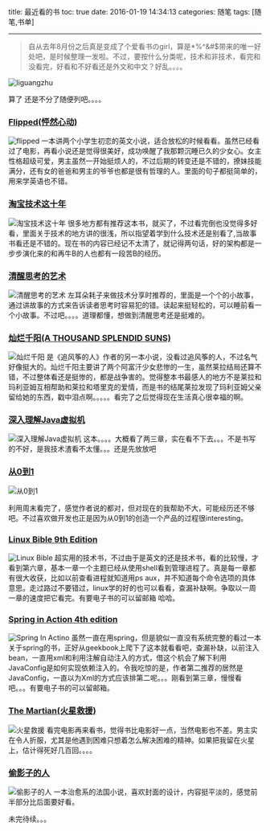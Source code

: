 title: 最近看的书
toc: true
date: 2016-01-19 14:34:13
categories: 随笔
tags: [随笔,书单]

---
> 自从去年8月份之后真是变成了个爱看书のgirl，算是*%^&#$带来的唯一好处吧，是时候整理一发啦。不过，要按什么分类呢，技术和非技术，看完和没看完，好看和不好看还是外文和中文？好乱。。。。

![liguangzhu](/images/liguangzhu2.gif)

算了 还是不分了随便列吧。。。。
<!-- more -->

### [Flipped(怦然心动)](http://www.amazon.cn/Flipped-Van-Draanen-Wendelin/dp/0375825444/ref=sr_1_1?ie=UTF8&qid=1453186195&sr=8-1&keywords=flipped)
![flipped](/images/flipped.png)
一本讲两个小学生初恋的英文小说，适合放松的时候看看。虽然已经看过了电影，再看小说还是觉得很美好，成功唤醒了我那颗沉睡已久的少女心。女主性格超级可爱，男主虽然一开始挺烦人的，不过后期的转变还是不错的，撩妹技能满分，还有女的爸爸和男主的爷爷也都是很有哲理的人。里面的句子都挺简单的，用来学英语也不错。

### [淘宝技术这十年](http://www.amazon.cn/%E6%B7%98%E5%AE%9D%E6%8A%80%E6%9C%AF%E8%BF%99%E5%8D%81%E5%B9%B4-%E5%AD%90%E6%9F%B3/dp/B00CK2H13K/ref=cm_cr_pr_product_top?ie=UTF8)
![淘宝技术这十年](/images/taobao.png)
很多地方都有推荐这本书，就买了，不过看完倒也没觉得多好看，里面关于技术的地方讲的很浅，所以指望着学到什么技术还是别看了,当故事书看还是不错的。现在书的内容已经记不太清了，就记得两句话，好的架构都是一步步演化来的和再牛B的人也都有一段苦B的经历。

### [清醒思考的艺术](http://www.amazon.cn/%E6%B8%85%E9%86%92%E6%80%9D%E8%80%83%E7%9A%84%E8%89%BA%E6%9C%AF-Rolf-Dobelli-PhD/dp/B00CFEYLU4/ref=sr_1_1?ie=UTF8&qid=1453188150&sr=8-1&keywords=%E6%B8%85%E9%86%92%E6%80%9D%E8%80%83%E7%9A%84%E8%89%BA%E6%9C%AF)
![清醒思考的艺术](/images/sikao.png)
左耳朵耗子来做技术分享时推荐的，里面是一个个的小故事，通过讲故事的方式来告诉读者思考时容易犯的错。读起来挺轻松的，可以睡前看一个小故事。不过吧。。。。道理都懂，想做到清醒思考还是挺难的。

### [灿烂千阳(A THOUSAND SPLENDID SUNS)](http://www.amazon.cn/%E7%81%BF%E7%83%82%E5%8D%83%E9%98%B3-%E5%8D%A1%E5%8B%92%E5%BE%B7%E2%80%A2%E8%83%A1%E8%B5%9B%E5%B0%BC/dp/B0011C1E0G/ref=sr_1_1?s=books&ie=UTF8&qid=1453189059&sr=1-1&keywords=%E7%81%BF%E7%83%82%E5%8D%83%E9%98%B3)
![灿烂千阳](/images/canlan.png)
是《追风筝的人》作者的另一本小说，没看过追风筝的人，不过名气好像挺大的。灿烂千阳主要讲了两个阿富汗少女悲惨的一生，虽然莱拉结局还算不错，不过整体看还是挺惨的，都是战争害的。觉得整本书最感人的地方不是莱拉和玛利亚姆互相帮助和莱拉和塔里克的爱情，而是书的结尾莱拉发现了玛利亚姆父亲留给她的东西，戳中泪点啊。。。。。看完了之后觉得现在生活真心很幸福的啊。

### [深入理解Java虚拟机](http://www.amazon.cn/%E6%B7%B1%E5%85%A5%E7%90%86%E8%A7%A3Java%E8%99%9A%E6%8B%9F%E6%9C%BA-JVM%E9%AB%98%E7%BA%A7%E7%89%B9%E6%80%A7%E4%B8%8E%E6%9C%80%E4%BD%B3%E5%AE%9E%E8%B7%B5-%E5%91%A8%E5%BF%97%E6%98%8E/dp/B00D2ID4PK/ref=sr_1_1?ie=UTF8&qid=1453191565&sr=8-1&keywords=%E6%B7%B1%E5%85%A5%E7%90%86%E8%A7%A3Java%E8%99%9A%E6%8B%9F%E6%9C%BA%EF%BC%88%E7%AC%AC2%E7%89%88)

![深入理解Java虚拟机](/images/jvm.png)
这本。。。。大概看了两三章，实在看不下去。。。不是书写的不好，是我技术渣看不太懂。。。还是先放放吧

### [从0到1](http://www.amazon.cn/%E4%BB%8E0%E5%88%B01-%E5%BC%80%E5%90%AF%E5%95%86%E4%B8%9A%E4%B8%8E%E6%9C%AA%E6%9D%A5%E7%9A%84%E7%A7%98%E5%AF%86-%E5%BD%BC%E5%BE%97%C2%B7%E8%92%82%E5%B0%94/dp/B00RWP6BOU/ref=sr_1_1?ie=UTF8&qid=1453192094&sr=8-1&keywords=%E4%BB%8E0%E5%88%B01)

![从0到1](/images/from0to1.png)

利用周末看完了，感觉作者说的都对，但对现在的我帮助不大，可能经历还不够吧。不过喜欢做开发也正是因为从0到1的创造一个产品的过程很interesting。

### [Linux Bible 9th Edition](http://www.amazon.cn/%E5%9B%BE%E4%B9%A6/dp/111898384X/ref=sr_1_1?ie=UTF8&qid=1453192604&sr=8-1&keywords=linux+bible)
![Linux Bible](/images/linux.png)
超实用的技术书，不过由于是英文的还是技术书，看的比较慢，才看到第六章，基本一章一个主题已经从使用shell看到管理进程了。真是每一章都有很大收获，比如以前查看进程就知道用ps aux，并不知道每个命令选项的具体意思。走过路过不要错过，linux学的好的也可以看看，查漏补缺啊。争取以一周一章的速度把它看完。有要电子书的可以留邮箱 哈哈。

### [Spring in Action 4th edition](https://www.geekbooks.me/book/view/spring-in-action-4th-edition)
![Spring In Actino](/images/springInAction.png)
虽然一直在用spring，但是貌似一直没有系统完整的看过一本关于spring的书，正好从geekbook上爬下了这本就看看吧，查漏补缺，以前注入bean，一直用xml和利用注解自动注入的方式，借这个机会了解下利用JavaConfig是如何实现依赖注入的。令我吃惊的是，作者第二推荐的居然是JavaConfig，一直以为Xml的方式应该排第二呢。。。刚看到第三章，慢慢看吧。。。有要电子书的可以留邮箱。

### [The Martian(火星救援)](http://www.amazon.cn/The-Martian-A-Novel-Weir-Andy/dp/B00EMXBDMA/ref=sr_1_2?ie=UTF8&qid=1453197526&sr=8-2&keywords=%E7%81%AB%E6%98%9F%E6%95%91%E6%8F%B4)
![火星救援](/images/martian.png)
看完电影再来看书，觉得书比电影好一点，当然电影也不差。男主实在令人折服，尤其是他遇到困难只想着怎么解决困难的精神。如果把我留在火星上，估计得死好几百回。。。。

### [偷影子的人](http://www.amazon.cn/gp/product/B008ASCLJW/ref=s9_acsd_ri_bw_rw_r0_p7_t?pf_rd_m=A1AJ19PSB66TGU&pf_rd_s=merchandised-search-5&pf_rd_r=013VAE3JTBKQPMZMJ4RY&pf_rd_t=101&pf_rd_p=261616452&pf_rd_i=658390051)
![偷影子的人](/images/偷影子的人.png)
一本治愈系的法国小说，喜欢封面的设计，内容挺平淡的，感觉前半部分比后面要好看。


未完待续。。。


